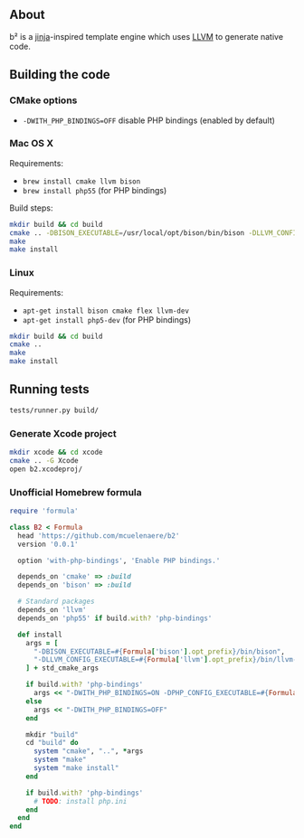 ## About

b² is a [jinja](http://jinja.pocoo.org/)-inspired template engine which uses [LLVM](http://llvm.org/) to generate native code.

## Building the code

### CMake options

 - `-DWITH_PHP_BINDINGS=OFF` disable PHP bindings (enabled by default)

### Mac OS X

Requirements:
 - `brew install cmake llvm bison`
 - `brew install php55` (for PHP bindings)

Build steps:

```bash
mkdir build && cd build
cmake .. -DBISON_EXECUTABLE=/usr/local/opt/bison/bin/bison -DLLVM_CONFIG_EXECUTABLE=/usr/local/opt/llvm/bin/llvm-config
make
make install
```

### Linux

Requirements:
 - `apt-get install bison cmake flex llvm-dev`
 - `apt-get install php5-dev` (for PHP bindings)

```bash
mkdir build && cd build
cmake ..
make
make install
```

## Running tests

```bash
tests/runner.py build/
```

### Generate Xcode project

```bash
mkdir xcode && cd xcode
cmake .. -G Xcode
open b2.xcodeproj/
```

### Unofficial Homebrew formula

```ruby
require 'formula'

class B2 < Formula
  head 'https://github.com/mcuelenaere/b2'
  version '0.0.1'

  option 'with-php-bindings', 'Enable PHP bindings.'

  depends_on 'cmake' => :build
  depends_on 'bison' => :build

  # Standard packages
  depends_on 'llvm'
  depends_on 'php55' if build.with? 'php-bindings'

  def install
    args = [
      "-DBISON_EXECUTABLE=#{Formula['bison'].opt_prefix}/bin/bison",
      "-DLLVM_CONFIG_EXECUTABLE=#{Formula['llvm'].opt_prefix}/bin/llvm-config"
    ] + std_cmake_args

    if build.with? 'php-bindings'
      args << "-DWITH_PHP_BINDINGS=ON -DPHP_CONFIG_EXECUTABLE=#{Formula['php55'].opt_prefix}/bin/php-config"
    else
      args << "-DWITH_PHP_BINDINGS=OFF"
    end

    mkdir "build"
    cd "build" do
      system "cmake", "..", *args
      system "make"
      system "make install"
    end

    if build.with? 'php-bindings'
      # TODO: install php.ini
    end
  end
end
```
